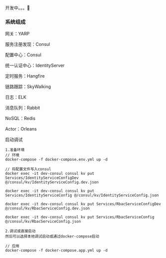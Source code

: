 开发中。。。🐛



### 系统组成

网关：YARP

服务注册发现：Consul

配置中心：Consul

统一认证中心：IdentityServer

定时服务：Hangfire

链路跟踪：SkyWalking

日志：ELK

消息队列：Rabbit

NoSQL：Redis

Actor：Orleans



启动调试

```
1.准备环境
// 环境
docker-compose -f docker-compose.env.yml up -d

// 将配置文件写入consul
docker exec -it dev-consul consul kv put Services/IdentityServiceConfigDev @/consul/kv/IdentityServiceConfig.dev.json

docker exec -it dev-consul consul kv put Services/IdentityServiceConfig @/consul/kv/IdentityServiceConfig.json

docker exec -it dev-consul consul kv put Services/RbacServiceConfigDev @/consul/kv/RbacServiceConfig.dev.json

docker exec -it dev-consul consul kv put Services/RbacServiceConfig @/consul/kv/RbacServiceConfig.json

2.调试或直接启动
然后可以选择本地调试启动或通过docker-compose启动

// 应用
docker-compose -f docker-compose.app.yml up -d
```



